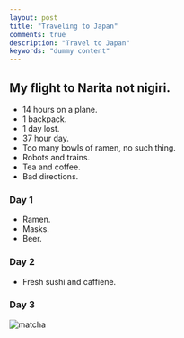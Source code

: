 ```yaml
---
layout: post
title: "Traveling to Japan"
comments: true
description: "Travel to Japan"
keywords: "dummy content"
---
```


## My flight to Narita not nigiri.
* 14 hours on a plane.
* 1 backpack.
* 1 day lost.
* 37 hour day.
* Too many bowls of ramen, no such thing.
* Robots and trains.
* Tea and coffee.
* Bad directions.

### Day 1
* Ramen.
* Masks.
* Beer.

### Day 2
* Fresh sushi and caffiene.

### Day 3
 ![matcha](nickcanny.github.io/assets/Matcha.jpg)
 
